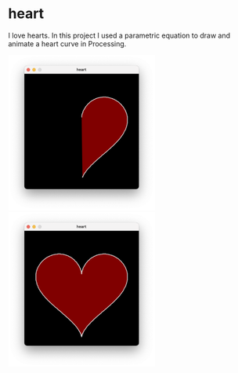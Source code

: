 # heart
I love hearts. In this project I used a parametric equation to draw and animate a heart curve in Processing. 

<img src="heart1.png" alt="Heart Screenshot" width="300">
<img src="heart2.png" alt="Heart Screenshot" width="300">
